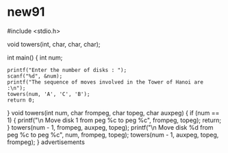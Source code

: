 # new91
#include <stdio.h>
 
void towers(int, char, char, char);
 
int main()
{
    int num;
 
    printf("Enter the number of disks : ");
    scanf("%d", &num);
    printf("The sequence of moves involved in the Tower of Hanoi are :\n");
    towers(num, 'A', 'C', 'B');
    return 0;
}
void towers(int num, char frompeg, char topeg, char auxpeg)
{
    if (num == 1)
    {
        printf("\n Move disk 1 from peg %c to peg %c", frompeg, topeg);
        return;
    }
    towers(num - 1, frompeg, auxpeg, topeg);
    printf("\n Move disk %d from peg %c to peg %c", num, frompeg, topeg);
    towers(num - 1, auxpeg, topeg, frompeg);
}
advertisements
